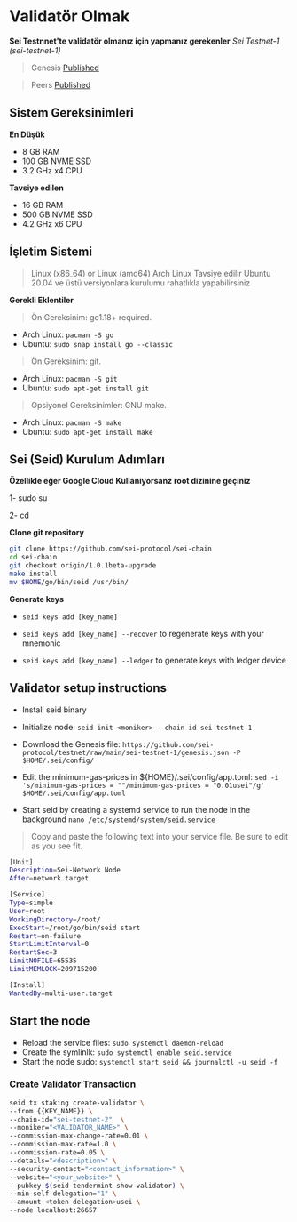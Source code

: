 # Validatör Olmak
**Sei Testnnet'te validatör olmanız için yapmanız gerekenler**
*Sei Testnet-1 (sei-testnet-1)*

> Genesis [Published](https://github.com/sei-protocol/testnet/blob/main/sei-testnet-1/genesis.json)

> Peers [Published](https://github.com/sei-protocol/testnet/blob/main/sei-testnet-1/addrbook.json)

## Sistem Gereksinimleri
**En Düşük**
* 8 GB RAM
* 100 GB NVME SSD
* 3.2 GHz x4 CPU

**Tavsiye edilen**
* 16 GB RAM
* 500 GB NVME SSD
* 4.2 GHz x6 CPU 

## İşletim Sistemi

> Linux (x86_64) or Linux (amd64) Arch Linux Tavsiye edilir
Ubuntu 20.04 ve üstü versiyonlara kurulumu rahatlıkla yapabilirsiniz

**Gerekli Eklentiler**
> Ön Gereksinim: go1.18+ required.
* Arch Linux: `pacman -S go`
* Ubuntu: `sudo snap install go --classic`

> Ön Gereksinim: git. 
* Arch Linux: `pacman -S git`
* Ubuntu: `sudo apt-get install git`

> Opsiyonel Gereksinimler: GNU make. 
* Arch Linux: `pacman -S make`
* Ubuntu: `sudo apt-get install make`

## Sei (Seid) Kurulum Adımları

**Özellikle eğer Google Cloud Kullanıyorsanz root dizinine geçiniz** 

1- sudo su 

2- cd


**Clone git repository**

```bash
git clone https://github.com/sei-protocol/sei-chain
cd sei-chain
git checkout origin/1.0.1beta-upgrade
make install
mv $HOME/go/bin/seid /usr/bin/
```
**Generate keys**

* `seid keys add [key_name]`

* `seid keys add [key_name] --recover` to regenerate keys with your mnemonic

* `seid keys add [key_name] --ledger` to generate keys with ledger device

## Validator setup instructions

* Install seid binary

* Initialize node: `seid init <moniker> --chain-id sei-testnet-1`

* Download the Genesis file: `https://github.com/sei-protocol/testnet/raw/main/sei-testnet-1/genesis.json -P $HOME/.sei/config/`
 
* Edit the minimum-gas-prices in ${HOME}/.sei/config/app.toml: `sed -i 's/minimum-gas-prices = ""/minimum-gas-prices = "0.01usei"/g' $HOME/.sei/config/app.toml`

* Start seid by creating a systemd service to run the node in the background
`nano /etc/systemd/system/seid.service`
> Copy and paste the following text into your service file. Be sure to edit as you see fit.

```bash
[Unit]
Description=Sei-Network Node
After=network.target

[Service]
Type=simple
User=root
WorkingDirectory=/root/
ExecStart=/root/go/bin/seid start
Restart=on-failure
StartLimitInterval=0
RestartSec=3
LimitNOFILE=65535
LimitMEMLOCK=209715200

[Install]
WantedBy=multi-user.target
```
## Start the node
* Reload the service files: `sudo systemctl daemon-reload` 
* Create the symlinlk: `sudo systemctl enable seid.service` 
* Start the node sudo: `systemctl start seid && journalctl -u seid -f`

### Create Validator Transaction
```bash
seid tx staking create-validator \
--from {{KEY_NAME}} \
--chain-id="sei-testnet-2"  \
--moniker="<VALIDATOR_NAME>" \
--commission-max-change-rate=0.01 \
--commission-max-rate=1.0 \
--commission-rate=0.05 \
--details="<description>" \
--security-contact="<contact_information>" \
--website="<your_website>" \
--pubkey $(seid tendermint show-validator) \
--min-self-delegation="1" \
--amount <token delegation>usei \
--node localhost:26657
```
